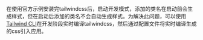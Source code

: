 在使用官方示例安装完tailwindcss后，启动开发模式，添加的类名在启动前会生成样式，但在启动后添加的类名不会自动生成样式。为解决此问题，可以使用[Tailwind CLI](https://tailwindcss.com/docs/installation)在开发阶段实时编译tailwindcss，然后通过配置文件将实时编译生成的css引入应用。
